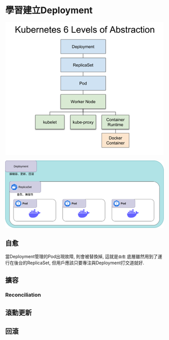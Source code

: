 # 學習建立Deployment

![](k8s_6_levels_abs.png)

![](deployment_composite.png)

## 自愈
當Deployment管理的Pod出現故障, 則會被替換掉, 這就是```自愈```
底層雖然用到了運行在後台的ReplicaSet, 但用戶應該只要專注與Deployment打交道就好.

## 擴容
### Reconciliation

## 滾動更新

## 回滾